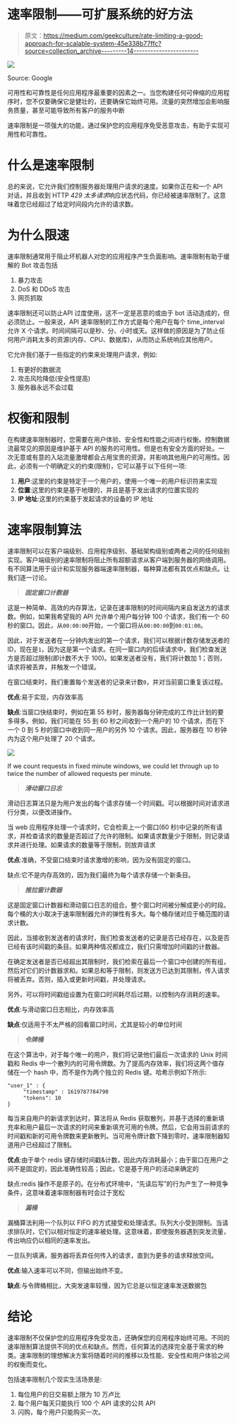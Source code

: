 # 速率限制——可扩展系统的好方法

> 原文：<https://medium.com/geekculture/rate-limiting-a-good-approach-for-scalable-system-45e338b77ffc?source=collection_archive---------14----------------------->

![](img/8701a736c48dd11684118d17020cf68e.png)

Source: Google

可用性和可靠性是任何应用程序最重要的因素之一。当您构建任何可伸缩的应用程序时，您不仅要确保它是健壮的，还要确保它始终可用。流量的突然增加会影响服务质量，甚至可能导致所有客户的服务中断

速率限制是一项强大的功能，通过保护您的应用程序免受恶意攻击，有助于实现可用性和可靠性。

# **什么是速率限制**

总的来说，它允许我们控制服务器处理用户请求的速度。如果你正在和一个 API 对话，并且收到 HTTP *429 太多请求*响应状态代码，你已经被速率限制了。这意味着您已经超过了给定时间段内允许的请求数。

# **为什么限速**

速率限制通常用于阻止坏机器人对您的应用程序产生负面影响。速率限制有助于缓解的 Bot 攻击包括

1.  暴力攻击
2.  DoS 和 DDoS 攻击
3.  网页抓取

速率限制还可以防止API 过度使用，这不一定是恶意的或由于 bot 活动造成的，但必须防止。一般来说，API 速率限制的工作方式是每个用户在每个 time_interval 允许 X 个请求。时间间隔可以是秒、分、小时或天。这样做的原因是为了防止任何用户消耗太多的资源(内存、CPU、数据库)，从而防止系统响应其他用户。

它允许我们基于一些指定的约束来处理用户请求，例如:

1.  有更好的数据流
2.  攻击风险降低(安全性提高)
3.  服务器永远不会过载

# 权衡和限制

在构建速率限制器时，您需要在用户体验、安全性和性能之间进行权衡。控制数据流最常见的原因是维护基于 API 的服务的可用性。但是也有安全方面的好处。一次无意或有意的入站流量激增都会占用宝贵的资源，并影响其他用户的可用性。因此，必须有一个明确定义的约束(限制)，它可以基于以下任何一项:

1.  **用户**:这里的约束是特定于一个用户的，使用一个唯一的用户标识符来实现
2.  **位置**:这里的约束是基于地理的，并且是基于发出请求的位置实现的
3.  **IP 地址**:这里的约束基于发起请求的设备的 IP 地址

# 速率限制算法

速率限制可以在客户端级别、应用程序级别、基础架构级别或两者之间的任何级别实现。客户端级别的速率限制将阻止所有超额请求从客户端到服务器的网络调用。有不同算法用于设计和实现服务器端速率限制器，每种算法都有其优点和缺点。让我们逐一讨论。

> ***固定窗口计数器***

这是一种简单、高效的内存算法，记录在速率限制的时间间隔内来自发送方的请求数。例如，如果我希望我的 API 允许单个用户每分钟 100 个请求，我们有一个 60 秒的窗口。因此，从`00:00:00`开始，一个窗口将从`00:00:00`到`00:01:00`。

因此，对于发送者在一分钟内发出的第一个请求，我们可以根据计数存储发送者的 ID，现在是`1`，因为这是第一个请求。在同一窗口内的后续请求中，我们检查发送方是否超过限制(即计数不大于 100)。如果发送者没有，我们将计数加 1；否则，请求将被丢弃，并触发一个错误。

在窗口结束时，我们重置每个发送者的记录来计数`0`，并对当前窗口重复该过程。

**优点**:易于实现，内存效率高

**缺点**:当窗口快结束时，例如在第 55 秒时，服务器每分钟完成的工作比计划的要多得多。例如，我们可能在 55 到 60 秒之间收到一个用户的 10 个请求，而在下一个 0 到 5 秒的窗口中收到同一用户的另外 10 个请求。因此，服务器在 10 秒钟内为这个用户处理了 20 个请求。

![](img/db73be88a171a48dde20940740bec314.png)

If we count requests in fixed minute windows, we could let through up to twice the number of allowed requests per minute.

> ***滑动窗口日志***

滑动日志算法只是为用户发出的每个请求存储一个时间戳。可以根据时间对请求进行分类，以便改进操作。

当 web 应用程序处理一个请求时，它会检索上一个窗口(60 秒)中记录的所有请求，并检查请求的数量是否超过了允许的限制。如果请求数量少于限制，则记录请求并进行处理。如果请求的数量等于限制，则放弃请求

**优点**:准确，不受窗口结束时请求激增的影响，因为没有固定的窗口。

缺点:它不是内存高效的，因为我们最终为每个请求存储一个新条目。

> ***推拉窗计数器***

这是固定窗口计数器和滑动窗口日志的组合。整个窗口时间被分解成更小的时段。每个桶的大小取决于速率限制器允许的弹性有多大。每个桶存储对应于桶范围的请求计数。

因此，当接收到发送者的请求时，我们检查发送者的记录是否已经存在，以及是否已经有该时间戳的条目。如果两种情况都成立，我们只需增加时间戳的计数器。

在确定发送者是否已经超出其限制时，我们检索在最后一个窗口中创建的所有组，然后对它们的计数器求和。如果总和等于限制，则发送方已达到其限制，传入请求将被丢弃。否则，插入或更新时间戳，并处理请求。

另外，可以将时间戳组设置为在窗口时间耗尽后过期，以控制内存消耗的速率。

**优点**:与滑动窗口日志相比，内存效率高

**缺点**:仅适用于不太严格的回看窗口时间，尤其是较小的单位时间

> ***令牌桶***

在这个算法中，对于每个唯一的用户，我们将记录他们最后一次请求的 Unix 时间戳和 Redis 中一个散列内的可用令牌数。为了提高内存效率，我们将这两个值存储在一个 hash 中，而不是作为两个独立的 Redis 键。哈希示例如下所示:

```
"user_1" : {
     "timestamp" : 1619787784790
     "tokens": 10
}
```

每当来自用户的新请求到达时，算法将从 Redis 获取散列，并基于选择的重新填充率和用户最后一次请求的时间来重新填充可用的令牌。然后，它会用当前请求的时间戳和新的可用令牌数来更新散列。当可用令牌计数下降到零时，速率限制器知道用户已经超过了限制。

**优点**:由于单个 redis 键存储时间戳&计数，因此内存消耗最小；由于窗口在用户之间不是固定的，因此准确性较高；因此，它是基于用户的活动来确定的

缺点:redis 操作不是原子的。在分布式环境中，“先读后写”的行为产生了一种竞争条件，这意味着速率限制器有时会过于宽松

> ***漏桶***

漏桶算法利用一个队列以 FIFO 的方式接受和处理请求。队列大小受到限制。当请求排队时，它们以相对恒定的速率被处理。这意味着，即使服务器遇到突发流量，传出响应仍以相同的速率发出。

一旦队列填满，服务器将丢弃任何传入的请求，直到为更多的请求释放空间。

**优点**:输入速率可以不同，但输出始终不变。

**缺点**:与令牌桶相比，大突发速率较慢，因为它总是以恒定速率发送数据包

# 结论

速率限制不仅保护您的应用程序免受攻击，还确保您的应用程序始终可用。不同的速率限制算法提供不同的优点和缺点。然而，任何算法的选择完全基于需求的种类。速率限制的理想解决方案将随着时间的推移以及性能、安全性和用户体验之间的权衡而变化。

包括速率限制几个现实生活场景是:

1.  每位用户的日交易额上限为 10 万卢比
2.  每个用户每天只能执行 100 个 API 请求的公共 API
3.  闪购，每个用户只能购买一次。